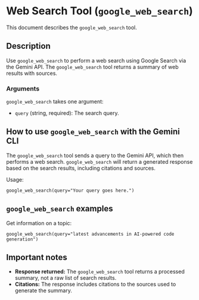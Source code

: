 # Web Search Tool (`google_web_search`)

This document describes the `google_web_search` tool.

## Description

Use `google_web_search` to perform a web search using Google Search via the Gemini API. The `google_web_search` tool returns a summary of web results with sources.

### Arguments

`google_web_search` takes one argument:

- `query` (string, required): The search query.

## How to use `google_web_search` with the Gemini CLI

The `google_web_search` tool sends a query to the Gemini API, which then performs a web search. `google_web_search` will return a generated response based on the search results, including citations and sources.

Usage:

```
google_web_search(query="Your query goes here.")
```

## `google_web_search` examples

Get information on a topic:

```
google_web_search(query="latest advancements in AI-powered code generation")
```

## Important notes

- **Response returned:** The `google_web_search` tool returns a processed summary, not a raw list of search results.
- **Citations:** The response includes citations to the sources used to generate the summary.
